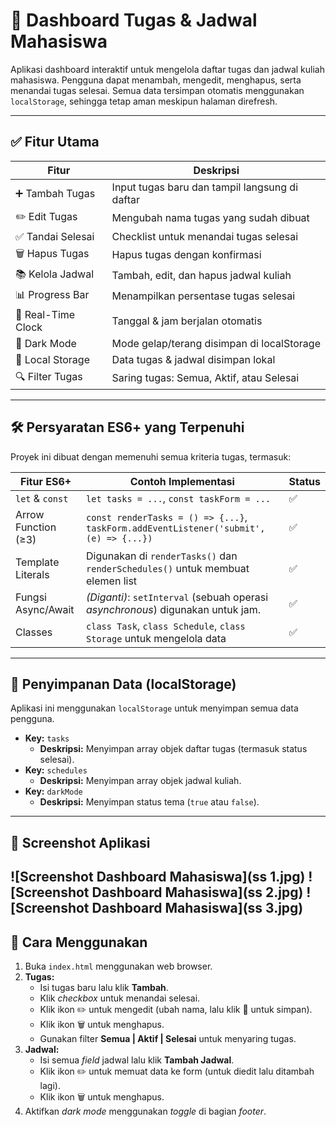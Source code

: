# 📘 Dashboard Tugas & Jadwal Mahasiswa

Aplikasi dashboard interaktif untuk mengelola daftar tugas dan jadwal kuliah mahasiswa. Pengguna dapat menambah, mengedit, menghapus, serta menandai tugas selesai. Semua data tersimpan otomatis menggunakan `localStorage`, sehingga tetap aman meskipun halaman direfresh.

---

## ✅ Fitur Utama

| Fitur | Deskripsi |
|-------|-----------|
| ➕ Tambah Tugas | Input tugas baru dan tampil langsung di daftar |
| ✏️ Edit Tugas | Mengubah nama tugas yang sudah dibuat |
| ✅ Tandai Selesai | Checklist untuk menandai tugas selesai |
| 🗑️ Hapus Tugas | Hapus tugas dengan konfirmasi |
| 📚 Kelola Jadwal | Tambah, edit, dan hapus jadwal kuliah |
| 📊 Progress Bar | Menampilkan persentase tugas selesai |
| 📆 Real-Time Clock | Tanggal & jam berjalan otomatis |
| 🌙 Dark Mode | Mode gelap/terang disimpan di localStorage |
| 💾 Local Storage | Data tugas & jadwal disimpan lokal |
| 🔍 Filter Tugas | Saring tugas: Semua, Aktif, atau Selesai |

---

## 🛠️ Persyaratan ES6+ yang Terpenuhi

Proyek ini dibuat dengan memenuhi semua kriteria tugas, termasuk:

| Fitur ES6+ | Contoh Implementasi | Status |
|-----------|---------------------|--------|
| `let` & `const` | `let tasks = ...`, `const taskForm = ...` | ✅ |
| Arrow Function (≥3) | `const renderTasks = () => {...}`, `taskForm.addEventListener('submit', (e) => {...})` | ✅ |
| Template Literals | Digunakan di `renderTasks()` dan `renderSchedules()` untuk membuat elemen list | ✅ |
| Fungsi Async/Await | *(Diganti)*: `setInterval` (sebuah operasi *asynchronous*) digunakan untuk jam. | ✅ |
| Classes | `class Task`, `class Schedule`, `class Storage` untuk mengelola data | ✅ |

---

## 💾 Penyimpanan Data (localStorage)

Aplikasi ini menggunakan `localStorage` untuk menyimpan semua data pengguna.

* **Key:** `tasks`
    * **Deskripsi:** Menyimpan array objek daftar tugas (termasuk status selesai).
* **Key:** `schedules`
    * **Deskripsi:** Menyimpan array objek jadwal kuliah.
* **Key:** `darkMode`
    * **Deskripsi:** Menyimpan status tema (`true` atau `false`).

---

## 📸 Screenshot Aplikasi

![Screenshot Dashboard Mahasiswa](ss 1.jpg)
![Screenshot Dashboard Mahasiswa](ss 2.jpg)
![Screenshot Dashboard Mahasiswa](ss 3.jpg)
---

## 🚀 Cara Menggunakan

1.  Buka `index.html` menggunakan web browser.
2.  **Tugas:**
    * Isi tugas baru lalu klik **Tambah**.
    * Klik *checkbox* untuk menandai selesai.
    * Klik ikon ✏️ untuk mengedit (ubah nama, lalu klik 💾 untuk simpan).
    * Klik ikon 🗑️ untuk menghapus.
    * Gunakan filter **Semua | Aktif | Selesai** untuk menyaring tugas.
3.  **Jadwal:**
    * Isi semua *field* jadwal lalu klik **Tambah Jadwal**.
    * Klik ikon ✏️ untuk memuat data ke form (untuk diedit lalu ditambah lagi).
    * Klik ikon 🗑️ untuk menghapus.
4.  Aktifkan *dark mode* menggunakan *toggle* di bagian *footer*.
